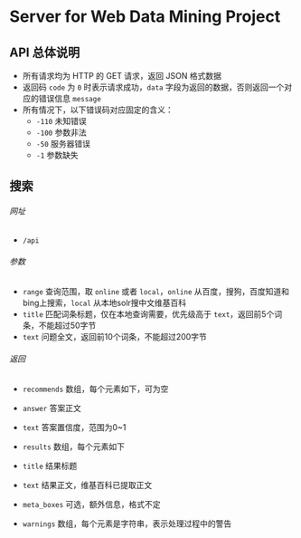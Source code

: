 # Server for Web Data Mining Project

## API 总体说明

* 所有请求均为 HTTP 的 GET 请求，返回 JSON 格式数据
* 返回码 `code` 为 `0` 时表示请求成功，`data` 字段为返回的数据，否则返回一个对应的错误信息 `message`
* 所有情况下，以下错误码对应固定的含义：
	* `-110` 未知错误
	* `-100` 参数非法
	* `-50` 服务器错误
	* `-1` 参数缺失

## 搜索

###### 网址

* `/api`

###### 参数

* `range` 查询范围，取 `online` 或者 `local`，`online` 从百度，搜狗，百度知道和bing上搜索，`local` 从本地solr搜中文维基百科
* `title` 匹配词条标题，仅在本地查询需要，优先级高于 `text`，返回前5个词条，不能超过50字节
* `text` 问题全文，返回前10个词条，不能超过200字节

###### 返回

* `recommends` 数组，每个元素如下，可为空
 * `answer` 答案正文
 * `text` 答案置信度，范围为0~1

* `results` 数组，每个元素如下
 * `title` 结果标题
 * `text` 结果正文，维基百科已提取正文
 * `meta_boxes` 可选，额外信息，格式不定
 
* `warnings` 数组，每个元素是字符串，表示处理过程中的警告